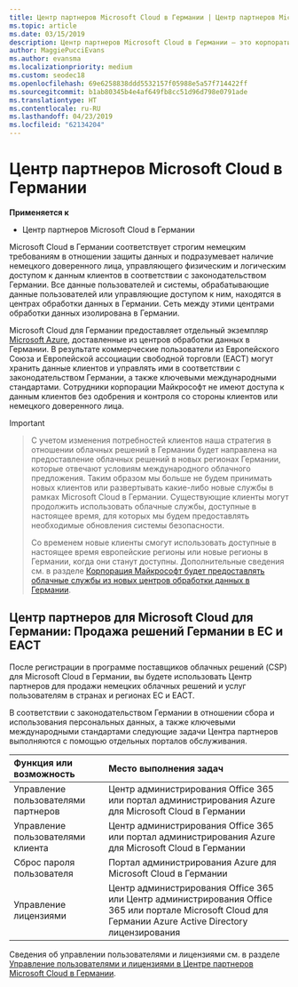 ```yaml
---
title: Центр партнеров Microsoft Cloud в Германии | Центр партнеров Microsoft Cloud в Германии
ms.topic: article
ms.date: 03/15/2019
description: Центр партнеров Microsoft Cloud в Германии — это корпоративный портал для партнеров Майкрософт, которые желают предложить облачные решения Майкрософт пользователям в странах ЕС и ЕАСТ.
author: MaggiePucciEvans
ms.author: evansma
ms.localizationpriority: medium
ms.custom: seodec18
ms.openlocfilehash: 69e6258838ddd5532157f05988e5a57f714422ff
ms.sourcegitcommit: b1ab80345b4e4af649fb8cc51d96d798e0791ade
ms.translationtype: HT
ms.contentlocale: ru-RU
ms.lasthandoff: 04/23/2019
ms.locfileid: "62134204"
---
```

# <a name="partner-center-for-microsoft-cloud-germany"></a>Центр партнеров Microsoft Cloud в Германии

**Применяется к**

-  Центр партнеров Microsoft Cloud в Германии

Microsoft Cloud в Германии соответствует строгим немецким требованиям в отношении защиты данных и подразумевает наличие немецкого доверенного лица, управляющего физическим и логическим доступом к данным клиентов в соответствии с законодательством Германии. Все данные пользователей и системы, обрабатывающие данные пользователей или управляющие доступом к ним, находятся в центрах обработки данных в Германии. Сеть между этими центрами обработки данных изолирована в Германии.

Microsoft Cloud для Германии предоставляет отдельный экземпляр [Microsoft Azure](https://go.microsoft.com/fwlink/?linkid=847992), доставленные из центров обработки данных в Германии. В результате коммерческие пользователи из Европейского Союза и Европейской ассоциации свободной торговли (ЕАСТ) могут хранить данные клиентов и управлять ими в соответствии с законодательством Германии, а также ключевыми международными стандартами. Сотрудники корпорации Майкрософт не имеют доступа к данным клиентов без одобрения и контроля со стороны клиентов или немецкого доверенного лица.

> [!IMPORTANT]

> С учетом изменения потребностей клиентов наша стратегия в отношении облачных решений в Германии будет направлена на предоставление облачных решений в новых регионах Германии, которые отвечают условиям международного облачного предложения. Таким образом мы больше не будем принимать новых клиентов или развертывать какие-либо новые службы в рамках Microsoft Cloud в Германии. Существующие клиенты могут продолжить использовать облачные службы, доступные в настоящее время, для которых мы будем предоставлять необходимые обновления системы безопасности. 
> 
> Со временем новые клиенты смогут использовать доступные в настоящее время европейские регионы или новые регионы в Германии, когда они станут доступны. Дополнительные сведения см. в разделе [Корпорация Майкрософт будет предоставлять облачные службы из новых центров обработки данных в Германии](https://news.microsoft.com/europe/2018/08/31/microsoft-to-deliver-cloud-services-from-new-datacentres-in-germany-in-2019-to-meet-evolving-customer-needs/). 


## <a name="partner-center-for-microsoft-cloud-germany-selling-german-cloud-solutions-in-eu-and-efta"></a>Центр партнеров для Microsoft Cloud для Германии: Продажа решений Германии в ЕС и ЕАСТ

После регистрации в программе поставщиков облачных решений (CSP) для Microsoft Cloud в Германии, вы будете использовать Центр партнеров для продажи немецких облачных решений и услуг пользователям в странах и регионах ЕС и ЕАСТ. 

В соответствии с законодательством Германии в отношении сбора и использования персональных данных, а также ключевыми международными стандартами следующие задачи Центра партнеров выполняются с помощью отдельных порталов обслуживания. 

Функция или возможность | Место выполнения задач
:--- | :---
Управление пользователями партнеров | Центр администрирования Office 365 или портал администрирования Azure для Microsoft Cloud в Германии
Управление пользователями клиента | Центр администрирования Office 365 или портал администрирования Azure для Microsoft Cloud в Германии
Сброс пароля пользователя | Портал администрирования Azure для Microsoft Cloud в Германии
Управление лицензиями | Центр администрирования Office 365 или Центр администрирования Office 365 или портале Microsoft Cloud для Германии Azure Active Directory лицензирования


Сведения об управлении пользователями и лицензиями см. в разделе [Управление пользователями и лицензиями в Центре партнеров Microsoft Cloud в Германии](user-management-in-partner-center-for-microsoft-cloud-germany.md).


